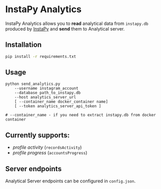 # InstaPy Analytics

InstaPy Analytics allows you to **read** analytical data from `instapy.db` produced by [InstaPy](https://github.com/timgrossmann/InstaPy) and **send** them to Analytical server. 

## Installation
```bash
pip install -r requirements.txt
```

## Usage
```
python send_analytics.py 
    --username instagram_account 
    --database path_to_instapy.db
    --host analytics_server_url
    [ --container_name docker_container name]
    [ --token analytics_server_api_token ]
    
# --container_name - if you need to extract instapy.db from docker container
```

## Currently supports:
 - *profile activity* (`recordsActivity`)
 - *profile progress* (`accountsProgress`)

## Server endpoints
Analytical Server endpoints can be configured in `config.json`.
